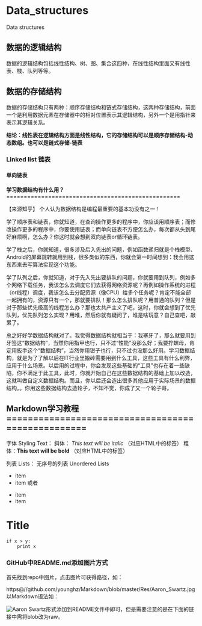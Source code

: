 # Data_structures
Data structures


## 数据的逻辑结构
数据的逻辑结构包括线性结构、树、图、集合这四种，在线性结构里面又有线性表、栈、队列等等。

## 数据的存储结构
数据的存储结构只有两种：顺序存储结构和链式存储结构，这两种存储结构，前面一个是利用数据元素在存储器中的相对位置表示其逻辑结构，另外一个是用指针来表示其逻辑关系。

**结论：线性表在逻辑结构方面是线性结构，它的存储结构可以是顺序存储结构-动态数组。也可以是链式存储-链表**

### Linked list 链表


#### 单向链表



**学习数据结构有什么用？** ==================================================

【来源知乎】
个人认为数据结构是编程最重要的基本功没有之一！

学了顺序表和链表，你就知道，在查询操作更多的程序中，你应该用顺序表；而修改操作更多的程序中，你要使用链表；而单向链表不方便怎么办，每次都从头到尾好麻烦啊，怎么办？你这时就会想到双向链表or循环链表。

学了栈之后，你就知道，很多涉及后入先出的问题，例如函数递归就是个栈模型、Android的屏幕跳转就用到栈，很多类似的东西，你就会第一时间想到：我会用这东西来去写算法实现这个功能。

学了队列之后，你就知道，对于先入先出要排队的问题，你就要用到队列，例如多个网络下载任务，我该怎么去调度它们去获得网络资源呢？再例如操作系统的进程（or线程）调度，我该怎么去分配资源（像CPU）给多个任务呢？肯定不能全部一起拥有的，资源只有一个，那就要排队！那么怎么排队呢？用普通的队列？但是对于那些优先级高的线程怎么办？那也太共产主义了吧，这时，你就会想到了优先队列，优先队列怎么实现？用堆，然后你就有疑问了，堆是啥玩意？自己查吧，敲累了。

总之好好学数据结构就对了。我觉得数据结构就相当于：我塞牙了，那么就要用到牙签这“数据结构”，当然你用指甲也行，只不过“性能”没那么好；我要拧螺母，肯定用扳手这个“数据结构”，当然你用钳子也行，只不过也没那么好用。学习数据结构，就是为了了解以后在IT行业里搬砖需要用到什么工具，这些工具有什么利弊，应用于什么场景。以后用的过程中，你会发现这些基础的“工具”也存在着一些缺陷，你不满足于此工具，此时，你就开始自己在这些数据结构的基础上加以改造，这就叫做自定义数据结构。而且，你以后还会造出很多其他应用于实际场景的数据结构。。你用这些数据结构去造轮子，不知不觉，你成了又一个轮子哥。




## Markdown学习教程==================================================
字体 Styling Text：
斜体： *This text will be italic*  （对应HTML中的标签）
粗体：**This text will be bold** （对应HTML中的标签）

列表 Lists：
无序号的列表 Unordered Lists
* item 
* item
或者
- item
- item

# Title
    if x > y:
        print x
		
		
### GitHub中README.md添加图片方式

首先找到repo中图片，点击图片可获得路径，如：

https@//github.com/younghz/Markdown/blob/master/Res/Aaron_Swartz.jpg
以Markdown语法如：

![Aaron Swartz](https://github.com/younghz/Markdown/raw/master/Res/Aaron_Swartz.jpg)形式添加到README文件中即可，但是需要注意的是在下面的链接中需将blob改为raw。

		
		
